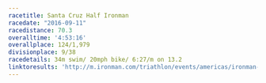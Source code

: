 ```yaml
---
racetitle: Santa Cruz Half Ironman
racedate: "2016-09-11"
racedistance: 70.3
overalltime: '4:53:16'
overallplace: 124/1,979 
divisionplace: 9/38
racedetails: 34m swim/ 20mph bike/ 6:27/m on 13.2
linktoresults: 'http://m.ironman.com/triathlon/events/americas/ironman-70.3/santa-cruz/results.aspx?bidid=1765&rd="2016-09-11"&race=null'
---
```


